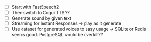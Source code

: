 - [ ]  Start with FastSpeech2 
- [ ]  Then switch to Coqui TTS ??
- [ ]  Generate sound by given text
- [ ]  Streaming for Instant Responses -> play as it generate 
- [ ] Use dataset for generated voices to easy usage -> SQLite or Redis seems good. PostgreSQL would be overkill??
